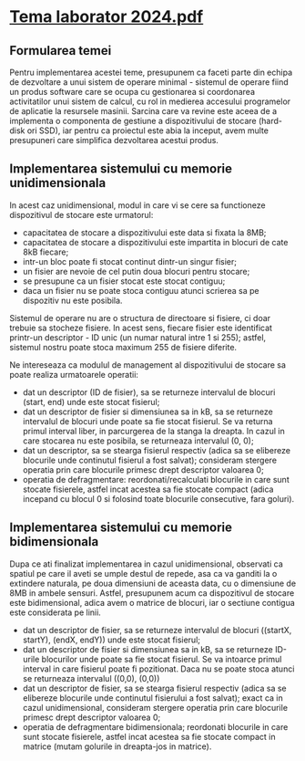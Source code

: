 # [Tema laborator 2024.pdf](https://github.com/user-attachments/files/17966108/Tema.laborator.2024.pdf)

## Formularea temei

Pentru implementarea acestei teme, presupunem ca faceti parte din echipa de dezvoltare a unui sistem
de operare minimal - sistemul de operare fiind un produs software care se ocupa cu gestionarea si
coordonarea activitatilor unui sistem de calcul, cu rol in medierea accesului programelor de aplicatie
la resursele masinii. Sarcina care va revine este aceea de a implementa o componenta de gestiune
a dispozitivului de stocare (hard-disk ori SSD), iar pentru ca proiectul este abia la inceput, avem
multe presupuneri care simplifica dezvoltarea acestui produs.

## Implementarea sistemului cu memorie unidimensionala

In acest caz unidimensional, modul in care vi se cere sa functioneze dispozitivul de stocare este
urmatorul:

- capacitatea de stocare a dispozitivului este data si fixata la 8MB;
- capacitatea de stocare a dispozitivului este impartita in blocuri de cate 8kB fiecare;
- intr-un bloc poate fi stocat continut dintr-un singur fisier;
- un fisier are nevoie de cel putin doua blocuri pentru stocare;
- se presupune ca un fisier stocat este stocat contiguu;
- daca un fisier nu se poate stoca contiguu atunci scrierea sa pe dispozitiv nu este posibila.

Sistemul de operare nu are o structura de directoare si fisiere, ci doar trebuie sa stocheze fisiere.
In acest sens, fiecare fisier este identificat printr-un descriptor - ID unic (un numar natural intre 1
si 255); astfel, sistemul nostru poate stoca maximum 255 de fisiere diferite.

Ne intereseaza ca modulul de management al dispozitivului de stocare sa poate realiza urmatoarele
operatii:

- dat un descriptor (ID de fisier), sa se returneze intervalul de blocuri (start, end) unde este
stocat fisierul;
- dat un descriptor de fisier si dimensiunea sa in kB, sa se returneze intervalul de blocuri unde
poate sa fie stocat fisierul. Se va returna primul interval liber, in parcurgerea de la stanga la
dreapta. In cazul in care stocarea nu este posibila, se returneaza intervalul (0, 0);
- dat un descriptor, sa se stearga fisierul respectiv (adica sa se elibereze blocurile unde continutul
fisierul a fost salvat); consideram stergere operatia prin care blocurile primesc drept descriptor
valoarea 0;
- operatia de defragmentare: reordonati/recalculati blocurile in care sunt stocate fisierele, astfel
incat acestea sa fie stocate compact (adica incepand cu blocul 0 si folosind toate blocurile
consecutive, fara goluri).

## Implementarea sistemului cu memorie bidimensionala

Dupa ce ati finalizat implementarea in cazul unidimensional, observati ca spatiul pe care il aveti se
umple destul de repede, asa ca va ganditi la o extindere naturala, pe doua dimensiuni de aceasta
data, cu o dimensiune de 8MB in ambele sensuri. Astfel, presupunem acum ca dispozitivul de stocare
este bidimensional, adica avem o matrice de blocuri, iar o sectiune contigua este considerata pe linii.

- dat un descriptor de fisier, sa se returneze intervalul de blocuri ((startX, startY), (endX,
endY)) unde este stocat fisierul;
- dat un descriptor de fisier si dimensiunea sa in kB, sa se returneze ID-urile blocurilor unde
poate sa fie stocat fisierul. Se va intoarce primul interval in care fisierul poate fi pozitionat.
Daca nu se poate stoca atunci se returneaza intervalul ((0,0), (0,0))
- dat un descriptor de fisier, sa se stearga fisierul respectiv (adica sa se elibereze blocurile unde
continutul fisierului a fost salvat); exact ca in cazul unidimensional, consideram stergere operatia
prin care blocurile primesc drept descriptor valoarea 0;
- operatia de defragmentare bidimensionala; reordonati blocurile in care sunt stocate fisierele,
astfel incat acestea sa fie stocate compact in matrice (mutam golurile in dreapta-jos in matrice).
